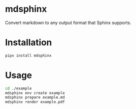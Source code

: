 # mdsphinx

Convert markdown to any output format that Sphinx supports.

# Installation

```bash
pipx install mdsphinx
```

# Usage

```bash
cd ./example
mdsphinx env create example
mdsphinx prepare example.md
mdsphinx render example.pdf
```
